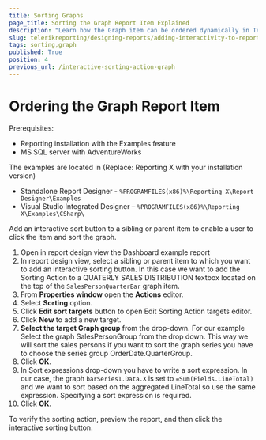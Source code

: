 ```yaml
---
title: Sorting Graphs
page_title: Sorting the Graph Report Item Explained
description: "Learn how the Graph item can be ordered dynamically in Telerik Reporting via the Sorting Interactive Action."
slug: telerikreporting/designing-reports/adding-interactivity-to-reports/actions/sorting-action/sorting-graph
tags: sorting,graph
published: True
position: 4
previous_url: /interactive-sorting-action-graph
---
```


# Ordering the Graph Report Item

Prerequisites:

* Reporting installation with the Examples feature
* MS SQL server with AdventureWorks

The examples are located in (Replace: Reporting X with your installation version)

* Standalone Report Designer - `%PROGRAMFILES(x86)%\Reporting X\Report Designer\Examples`
* Visual Studio Integrated Designer – `%PROGRAMFILES(x86)%\Reporting X\Examples\CSharp\`

Add an interactive sort button to a sibling or parent item to enable a user to click the item and sort the graph.

1. Open in report design view the Dashboard example report
1. In report design view, select a sibling or parent item to which you want to add an interactive sorting button. In this case we want to add the Sorting Action to a QUATERLY SALES DISTRIBUTION textbox located on the top of the `SalesPersonQuarterBar` graph item.
1. From __Properties window__ open the __Actions__ editor.
1. Select __Sorting__ option.
1. Click __Edit sort targets__ button to open Edit Sorting Action targets editor.
1. Click __New__ to add a new target.
1. __Select the target Graph group__ from the drop-down. For our example Select the graph SalesPersonGroup from the drop down. This way we will sort the sales persons if you want to sort the graph series you have to choose the series group OrderDate.QuarterGroup.
1. Click __OK__.
1. In Sort expressions drop-down you have to write a sort expression. In our case, the graph `barSeries1.Data.X` is set to `=Sum(Fields.LineTotal)` and we want to sort based on the aggregated LineTotal so use the same expression. Specifying a sort expression is required.
1. Click __OK__.

To verify the sorting action, preview the report, and then click the interactive sorting button.
